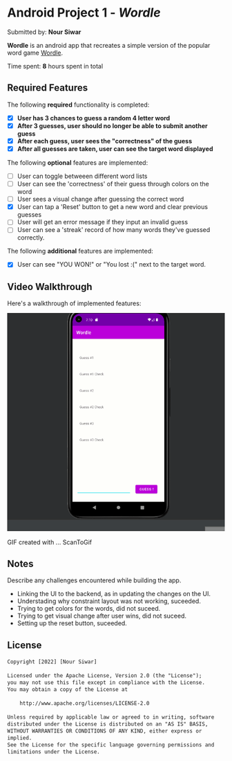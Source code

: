 # Android Project 1 - *Wordle*

Submitted by: **Nour Siwar**

**Wordle** is an android app that recreates a simple version of the popular word game [Wordle](https://www.nytimes.com/games/wordle/index.html). 

Time spent: **8** hours spent in total

## Required Features

The following **required** functionality is completed:

- [X] **User has 3 chances to guess a random 4 letter word**
- [X] **After 3 guesses, user should no longer be able to submit another guess**
- [X] **After each guess, user sees the "correctness" of the guess**
- [X] **After all guesses are taken, user can see the target word displayed**

The following **optional** features are implemented:

- [ ] User can toggle betweeen different word lists
- [ ] User can see the 'correctness' of their guess through colors on the word 
- [ ] User sees a visual change after guessing the correct word
- [X] User can tap a 'Reset' button to get a new word and clear previous guesses
- [ ] User will get an error message if they input an invalid guess
- [ ] User can see a 'streak' record of how many words they've guessed correctly.

The following **additional** features are implemented:

* [X] User can see "YOU WON!" or "You lost :(" next to the target word.

## Video Walkthrough

Here's a walkthrough of implemented features:

<img src='Wordle.gif' title='Gif Walkthrough' width='' alt='Gif Walkthrough' />

<!-- Tools-->
GIF created with ... ScanToGif

## Notes

Describe any challenges encountered while building the app.
* Linking the UI to the backend, as in updating the changes on the UI.
* Understading why constraint layout was not working, suceeded.
* Trying to get colors for the words, did not suceed.
* Trying to get visual change after user wins, did not suceed.
* Setting up the reset button, suceeded.

## License

    Copyright [2022] [Nour Siwar]

    Licensed under the Apache License, Version 2.0 (the "License");
    you may not use this file except in compliance with the License.
    You may obtain a copy of the License at

        http://www.apache.org/licenses/LICENSE-2.0

    Unless required by applicable law or agreed to in writing, software
    distributed under the License is distributed on an "AS IS" BASIS,
    WITHOUT WARRANTIES OR CONDITIONS OF ANY KIND, either express or implied.
    See the License for the specific language governing permissions and
    limitations under the License.
